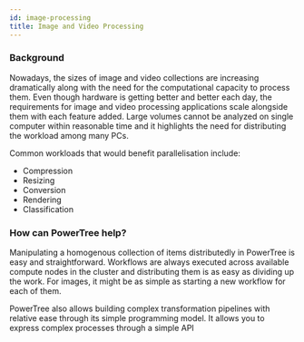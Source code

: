 ```yaml
---
id: image-processing
title: Image and Video Processing
---
```


### Background

Nowadays, the sizes of image and video collections are increasing dramatically along with the need for the computational capacity to process them. 
Even though hardware is getting better and better each day, the requirements for image and video processing applications scale alongside them with each feature added. Large volumes cannot be analyzed on single computer within reasonable time and it highlights the need for distributing the workload among many PCs.

Common workloads that would benefit parallelisation include:

* Compression
* Resizing
* Conversion
* Rendering
* Classification

### How can PowerTree help?

Manipulating a homogenous collection of items distributedly in PowerTree is easy and straightforward.
Workflows are always executed across available compute nodes in the cluster and distributing them is as easy as dividing up the work.
For images, it might be as simple as starting a new workflow for each of them.

PowerTree also allows building complex transformation pipelines with relative ease through its simple programming model.
It allows you to express complex processes through a simple API
